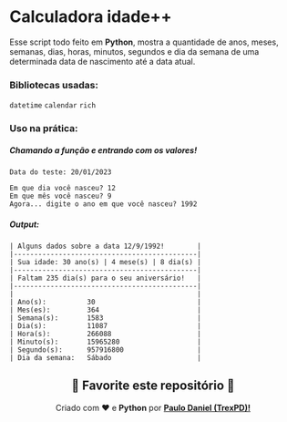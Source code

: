 # Calculadora idade++

Esse script todo feito em **Python**, mostra a quantidade de anos, meses, semanas, dias, horas, minutos, segundos e dia da semana de uma determinada data de nascimento até a data atual.

### Bibliotecas usadas:

```datetime```
```calendar```
```rich```


### Uso na prática:

##### Chamando a função e entrando com os valores!
```
Data do teste: 20/01/2023

Em que dia você nasceu? 12
Em que mês você nasceu? 9
Agora... digite o ano em que você nasceu? 1992
```

##### Output:
```
| Alguns dados sobre a data 12/9/1992!        |
|---------------------------------------------|
| Sua idade: 30 ano(s) | 4 mese(s) | 8 dia(s) |
|---------------------------------------------|
| Faltam 235 dia(s) para o seu aniversário!   |
|---------------------------------------------|
|                                             |
| Ano(s):          30                         |
| Mes(es):         364                        |
| Semana(s):       1583                       |
| Dia(s):          11087                      |
| Hora(s):         266088                     |
| Minuto(s):       15965280                   |
| Segundo(s):      957916800                  |
| Dia da semana:   Sábado                     |
```


<h2 align="center">
    <strong>🌟
        Favorite este repositório 
    </strong>🌟
</h2>

<p align="center">
    Criado com ❤️ e <strong>Python</strong> por
        <a href="https://github.com/TrexPD">
            <strong>Paulo Daniel (TrexPD)!</strong>
        </a>
</p> 
